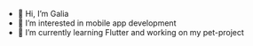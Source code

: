 - 👋 Hi, I’m Galia
- 👀 I’m interested in mobile app development
- 🌱 I’m currently learning Flutter and working on my pet-project

<!---
GalaGM/GalaGM is a ✨ special ✨ repository because its `README.md` (this file) appears on your GitHub profile.
You can click the Preview link to take a look at your changes.
--->
